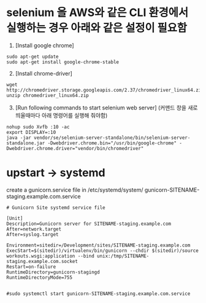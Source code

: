 # selenium 을 AWS와 같은 CLI 환경에서 실행하는 경우 아래와 같은 설정이 필요함     
1. [Install google chrome]
```
sudo apt-get update
sudo apt-get install google-chrome-stable
```

2. [Install chrome-driver]
```
wget http://chromedriver.storage.googleapis.com/2.37/chromedriver_linux64.zip
unzip chromedriver_linux64.zip
```

3. [Run following commands to start selenium web server]
(커맨드 창을 새로 띄울때마다 아래 명령어를 실행해 줘야함)

```
nohup sudo Xvfb :10 -ac
export DISPLAY=:10
java -jar vendor/se/selenium-server-standalone/bin/selenium-server-standalone.jar -Dwebdriver.chrome.bin="/usr/bin/google-chrome" -Dwebdriver.chrome.driver="vendor/bin/chromedriver"
```

# upstart -> systemd

create a gunicorn.service file in /etc/systemd/system/
gunicorn-SITENAME-staging.example.com.service

```
# Gunicorn Site systemd service file

[Unit]
Description=Gunicorn server for SITENAME-staging.example.com
After=network.target
After=syslog.target

Environment=sitedir=/Development/sites/SITENAME-staging.example.com
ExecStart=$(sitedir)/virtualenv/bin/gunicorn --chdir $(sitedir)/source workouts.wsgi:application --bind unix:/tmp/SITENAME-staging.example.com.socket
Restart=on-failure
RuntimeDirectory=gunicorn-stagingd
RuntimeDirectoryMode=755


#sudo systemctl start gunicorn-SITENAME-staging.example.com.service
```
